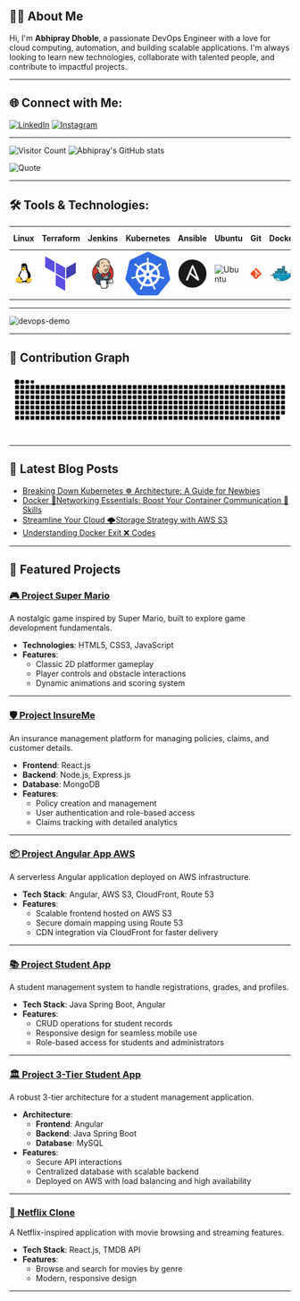## 👨‍💻 About Me

Hi, I'm **Abhipray Dhoble**, a passionate DevOps Engineer with a love for cloud computing, automation, and building scalable applications. I'm always looking to learn new technologies, collaborate with talented people, and contribute to impactful projects.

---

## 🌐 Connect with Me:

[![LinkedIn](https://img.shields.io/badge/LinkedIn-0A66C2?style=for-the-badge&logo=linkedin&logoColor=white)](https://www.linkedin.com/in/abhipraydhoble/)
[![Instagram](https://img.shields.io/badge/Instagram-E4405F?style=for-the-badge&logo=instagram&logoColor=white)](https://www.instagram.com/im_abhipray/)

---

![Visitor Count](https://komarev.com/ghpvc/?username=abhipraydhoble&color=green&style=flat-square)
![Abhipray's GitHub stats](https://github-readme-stats.vercel.app/api?username=abhipraydhoble&show_icons=true&theme=radical)

![Quote](https://quotes-github-readme.vercel.app/api?type=horizontal&theme=radical)

---

## 🛠️ Tools & Technologies:

| Linux | Terraform | Jenkins | Kubernetes | Ansible | Ubuntu | Git | Docker | GitHub | VS Code | AWS |
|-------|-----------|---------|------------|---------|--------|-----|--------|--------|---------|-----|
| ![Linux](https://github.com/devicons/devicon/blob/master/icons/linux/linux-original.svg) | ![Terraform](https://github.com/devicons/devicon/blob/master/icons/terraform/terraform-original.svg) | ![Jenkins](https://github.com/devicons/devicon/blob/master/icons/jenkins/jenkins-original.svg) | ![Kubernetes](https://github.com/devicons/devicon/blob/master/icons/kubernetes/kubernetes-plain.svg) | ![Ansible](https://github.com/devicons/devicon/blob/master/icons/ansible/ansible-original.svg) | ![Ubuntu](https://upload.wikimedia.org/wikipedia/commons/a/ab/Logo-ubuntu_cof-orange-hex.svg) | ![Git](https://github.com/devicons/devicon/blob/master/icons/git/git-original.svg) | ![Docker](https://github.com/devicons/devicon/blob/master/icons/docker/docker-original.svg) | ![GitHub](https://github.com/devicons/devicon/blob/master/icons/github/github-original.svg) | ![VS Code](https://github.com/devicons/devicon/blob/master/icons/vscode/vscode-original.svg) | ![AWS](https://upload.wikimedia.org/wikipedia/commons/9/93/Amazon_Web_Services_Logo.svg) |



---

![devops-demo](https://github.com/user-attachments/assets/772a360f-1235-4bb9-a40e-bae6e144c1fe)

---

## 🌱 Contribution Graph

<picture>
  <source media="(prefers-color-scheme: dark)" srcset="https://raw.githubusercontent.com/platane/snk/output/github-contribution-grid-snake-dark.svg" />
  <source media="(prefers-color-scheme: light)" srcset="https://raw.githubusercontent.com/platane/snk/output/github-contribution-grid-snake.svg" />
  <img alt="github contribution grid snake animation" src="https://raw.githubusercontent.com/platane/snk/output/github-contribution-grid-snake.svg" />
</picture>

---

## 📝 Latest Blog Posts

- [Breaking Down Kubernetes ☸ Architecture: A Guide for Newbies](https://www.linkedin.com/pulse/breaking-down-kubernetes-architecture-guide-newbies-abhipray-dhoble-t1wlc/?trackingId=ZHNsEZ3aRcKuC9oQ5xdJLw%3D%3D)
- [Docker 🐋Networking Essentials: Boost Your Container Communication 🔁 Skills](https://www.linkedin.com/pulse/docker-networking-essentials-boost-your-container-skills-dhoble-kmrjc/?trackingId=ZHNsEZ3aRcKuC9oQ5xdJLw%3D%3D)
- [Streamline Your Cloud 🌩️Storage Strategy with AWS S3](https://www.linkedin.com/pulse/streamline-your-cloud-storage-strategy-aws-s3-classes-abhipray-dhoble-8frcc?trackingId=WyDEGIUmTT6kRviuN0fGZw%3D%3D&lipi=urn%3Ali%3Apage%3Ad_flagship3_profile_view_base_recent_activity_content_view%3BSTvtWpEGSjq9zkazyqsaPQ%3D%3D)
- [Understanding Docker Exit ❌ Codes](https://www.linkedin.com/pulse/understanding-docker-exit-codesmastering-insights-flawless-dhoble-m5vlc?trackingId=WyDEGIUmTT6kRviuN0fGZw%3D%3D&lipi=urn%3Ali%3Apage%3Ad_flagship3_profile_view_base_recent_activity_content_view%3BSTvtWpEGSjq9zkazyqsaPQ%3D%3D)

---

## 🚀 Featured Projects

### [🎮 Project Super Mario](https://github.com/abhipraydhoble/Project-Super-Mario)
A nostalgic game inspired by Super Mario, built to explore game development fundamentals.

- **Technologies**: HTML5, CSS3, JavaScript
- **Features**:
  - Classic 2D platformer gameplay
  - Player controls and obstacle interactions
  - Dynamic animations and scoring system

---

### [🛡️ Project InsureMe](https://github.com/abhipraydhoble/Project-InsureMe)
An insurance management platform for managing policies, claims, and customer details.

- **Frontend**: React.js
- **Backend**: Node.js, Express.js
- **Database**: MongoDB
- **Features**:
  - Policy creation and management
  - User authentication and role-based access
  - Claims tracking with detailed analytics

---

### [📦 Project Angular App AWS](https://github.com/abhipraydhoble/Project-Angular-App-AWS)
A serverless Angular application deployed on AWS infrastructure.

- **Tech Stack**: Angular, AWS S3, CloudFront, Route 53
- **Features**:
  - Scalable frontend hosted on AWS S3
  - Secure domain mapping using Route 53
  - CDN integration via CloudFront for faster delivery

---

### [📚 Project Student App](https://github.com/abhipraydhoble/Project-Student-App)
A student management system to handle registrations, grades, and profiles.

- **Tech Stack**: Java Spring Boot, Angular
- **Features**:
  - CRUD operations for student records
  - Responsive design for seamless mobile use
  - Role-based access for students and administrators

---

### [🏛️ Project 3-Tier Student App](https://github.com/abhipraydhoble/Project-3-tier-Student-App)
A robust 3-tier architecture for a student management application.

- **Architecture**:
  - **Frontend**: Angular
  - **Backend**: Java Spring Boot
  - **Database**: MySQL
- **Features**:
  - Secure API interactions
  - Centralized database with scalable backend
  - Deployed on AWS with load balancing and high availability

---

### [🎥 Netflix Clone](https://github.com/abhipraydhoble/netflix)
A Netflix-inspired application with movie browsing and streaming features.

- **Tech Stack**: React.js, TMDB API
- **Features**:
  - Browse and search for movies by genre
  - Modern, responsive design

---


